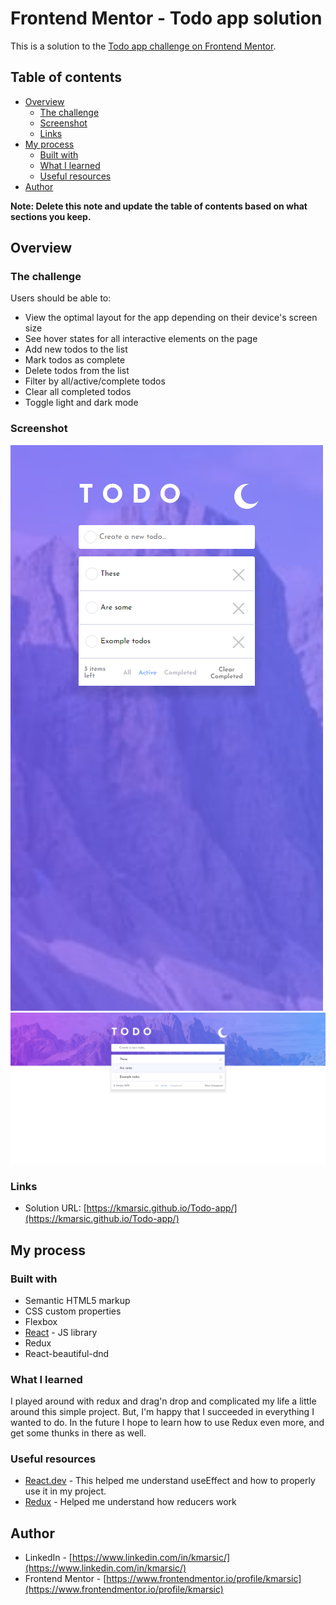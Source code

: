 # Frontend Mentor - Todo app solution

This is a solution to the [Todo app challenge on Frontend Mentor](https://www.frontendmentor.io/challenges/todo-app-Su1_KokOW).

## Table of contents

- [Overview](#overview)
  - [The challenge](#the-challenge)
  - [Screenshot](#screenshot)
  - [Links](#links)
- [My process](#my-process)
  - [Built with](#built-with)
  - [What I learned](#what-i-learned)
  - [Useful resources](#useful-resources)
- [Author](#author)

**Note: Delete this note and update the table of contents based on what sections you keep.**

## Overview

### The challenge

Users should be able to:

- View the optimal layout for the app depending on their device's screen size
- See hover states for all interactive elements on the page
- Add new todos to the list
- Mark todos as complete
- Delete todos from the list
- Filter by all/active/complete todos
- Clear all completed todos
- Toggle light and dark mode

### Screenshot

![mobile](./screenshot_mobile.png)
![desktop](./screenshot_desktop.png)

### Links

- Solution URL: [https://kmarsic.github.io/Todo-app/](https://kmarsic.github.io/Todo-app/)

## My process

### Built with

- Semantic HTML5 markup
- CSS custom properties
- Flexbox
- [React](https://reactjs.org/) - JS library
- Redux
- React-beautiful-dnd


### What I learned

I played around with redux and drag'n drop and complicated my life a little around this simple project. But, I'm happy that I succeeded in everything I wanted to do. In the future I hope to learn how to use Redux even more, and get some thunks in there as well.

### Useful resources

- [React.dev](https://react.dev/reference/react/useEffect) - This helped me understand useEffect and how to properly use it in my project.
- [Redux](https://redux-toolkit.js.org/api/createSlice) - Helped me understand how reducers work

## Author

- LinkedIn - [https://www.linkedin.com/in/kmarsic/](https://www.linkedin.com/in/kmarsic/)
- Frontend Mentor - [https://www.frontendmentor.io/profile/kmarsic](https://www.frontendmentor.io/profile/kmarsic)
